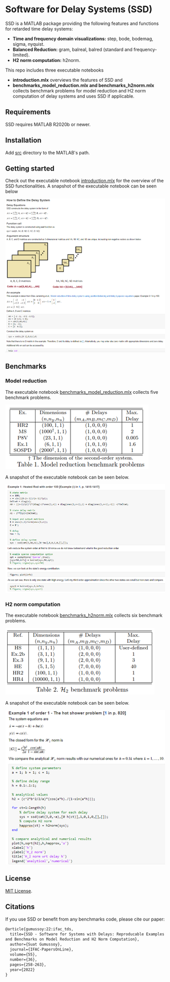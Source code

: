 # Software for Delay Systems (SSD)

SSD is a MATLAB package providing the following features and functions for retarded time delay systems:
- **Time and frequency domain visualizations:** step, bode, bodemag, sigma, nyquist.
- **Balanced Reduction:** gram, balreal, balred (standard and frequency-limited).
- **H2 norm computation:** h2norm.

This repo includes three executable notebooks
- **introduction.mlx** overviews the features of SSD and 
- **benchmarks_model_reduction.mlx and benchmarks_h2norm.mlx** collects benchmark problems for model reduction and H2 norm computation of delay systems and uses SSD if applicable.

## Requirements
SSD requires MATLAB R2020b or newer.

## Installation
Add [src](src) directory to the MATLAB's path.

## Getting started
Check out the executable notebook [introduction.mlx](introduction.mlx) for the overview of the SSD functionalities. A snapshot of the executable notebook can be seen below

![Introduction snapshot](snapshots/introduction.png)

## Benchmarks

### Model reduction
The executable notebook [benchmarks_model_reduction.mlx](benchmarks_model_reduction.mlx) collects five benchmark problems.

![Model_Reduction](snapshots/table_model_reduction.png)

A snapshot of the executable notebook can be seen below.

![Model_Reduction snapshot](snapshots/heatedrodexample.png)

### H2 norm computation
The executable notebook [benchmarks_h2norm.mlx](benchmarks_h2norm.mlx) collects six benchmark problems.

![H2norm](snapshots/table_h2norm.png)

A snapshot of the executable notebook can be seen below.

![H2norm snapshot](snapshots/hotshowerexample.png)

## License

[MIT License](LICENSE).

## Citations

If you use SSD or benefit from any benchmarks code, please cite our paper:

```
@article{gumussoy:22:ifac_tds,
  title={SSD - Software for Systems with Delays: Reproducable Examples and Benchmarks on Model Reduction and H2 Norm Computation},
  author={Suat Gumussoy},
  journal={IFAC-PapersOnLine},
  volume={55},
  number={36},
  pages={258-263},
  year={2022}
}
```

